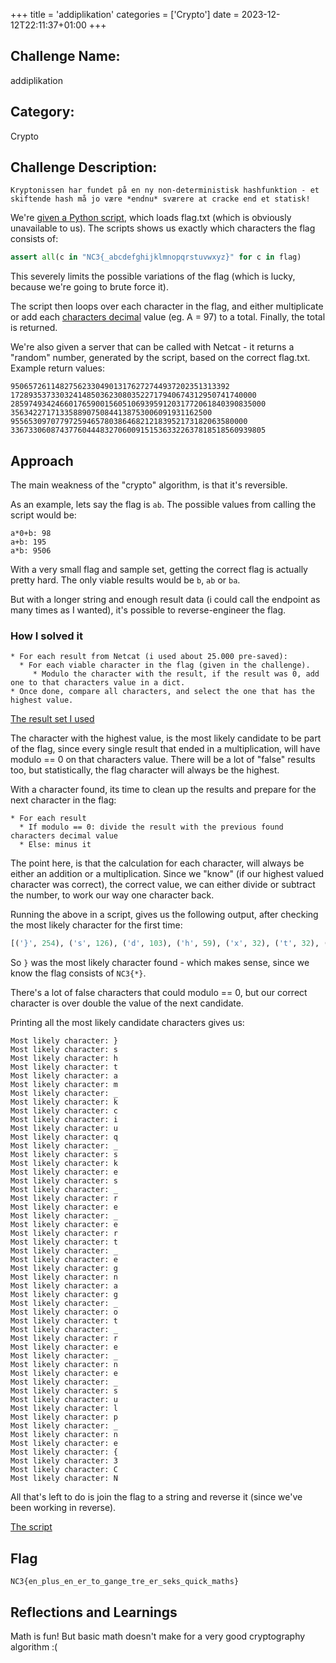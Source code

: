 +++
title = 'addiplikation'
categories = ['Crypto']
date = 2023-12-12T22:11:37+01:00
+++

## Challenge Name:

addiplikation

## Category:

Crypto

## Challenge Description:

```text
Kryptonissen har fundet på en ny non-deterministisk hashfunktion - et skiftende hash må jo være *endnu* sværere at cracke end et statisk!
```

We're [given a Python script](scripts/addiplikation.py), which loads flag.txt (which is obviously unavailable to us). The scripts shows us exactly which characters the flag consists of:

```python
assert all(c in "NC3{_abcdefghijklmnopqrstuvwxyz}" for c in flag)
```

This severely limits the possible variations of the flag (which is lucky, because we're going to brute force it).

The script then loops over each character in the flag, and either multiplicate or add each [characters decimal](https://en.wikipedia.org/wiki/ASCII#Printable_characters) value (eg. A = 97) to a total.
Finally, the total is returned.

We're also given a server that can be called with Netcat - it returns a "random" number, generated by the script, based on the correct flag.txt.
Example return values:

```text
9506572611482756233049013176272744937202351313392
1728935373303241485036230803522717940674312950741740000
285974934246601765900156051069395912031772061840390835000
356342271713358890750844138753006091931162500
95565309707797259465780386468212183952173182063580000
336733060874377604448327060091515363322637818518560939805
```

## Approach

The main weakness of the "crypto" algorithm, is that it's reversible.

As an example, lets say the flag is `ab`.
The possible values from calling the script would be:

```text
a*0+b: 98
a+b: 195
a*b: 9506
```

With a very small flag and sample set, getting the correct flag is actually pretty hard. The only viable results would be `b`, `ab` or `ba`.

But with a longer string and enough result data (i could call the endpoint as many times as I wanted), it's possible to reverse-engineer the flag.

### How I solved it

```
* For each result from Netcat (i used about 25.000 pre-saved):
  * For each viable character in the flag (given in the challenge).
     * Modulo the character with the result, if the result was 0, add one to that characters value in a dict.
* Once done, compare all characters, and select the one that has the highest value.
```

[The result set I used](scripts/addiplikation_results.txt)

The character with the highest value, is the most likely candidate to be part of the flag, since every single result that ended in a multiplication, will have modulo == 0 on that characters value.
There will be a lot of "false" results too, but statistically, the flag character will always be the highest.

With a character found, its time to clean up the results and prepare for the next character in the flag:

```
* For each result
  * If modulo == 0: divide the result with the previous found characters decimal value
  * Else: minus it
```

The point here, is that the calculation for each character, will always be either an addition or a multiplication. Since we "know" (if our highest valued character was correct), the correct value, we can either divide or subtract the number, to work our way one character back.

Running the above in a script, gives us the following output, after checking the most likely character for the first time:

```python
[('}', 254), ('s', 126), ('d', 103), ('h', 59), ('x', 32), ('t', 32), ('i', 22), ('_', 21), ('a', 19), ('N', 17), ('p', 16), ('n', 14), ('m', 14), ('C', 12), ('b', 10), ('u', 7), ('3', 6), ('r', 6), ('j', 6), ('q', 6), ('c', 6), ('y', 5), ('k', 5), ('g', 4), ('z', 4), ('e', 4), ('v', 4), ('f', 3), ('l', 3), ('w', 3), ('{', 2), ('o', 1)]
```

So `}` was the most likely character found - which makes sense, since we know the flag consists of `NC3{*}`.

There's a lot of false characters that could modulo == 0, but our correct character is over double the value of the next candidate.

Printing all the most likely candidate characters gives us:

```text
Most likely character: }
Most likely character: s
Most likely character: h
Most likely character: t
Most likely character: a
Most likely character: m
Most likely character: _
Most likely character: k
Most likely character: c
Most likely character: i
Most likely character: u
Most likely character: q
Most likely character: _
Most likely character: s
Most likely character: k
Most likely character: e
Most likely character: s
Most likely character: _
Most likely character: r
Most likely character: e
Most likely character: _
Most likely character: e
Most likely character: r
Most likely character: t
Most likely character: _
Most likely character: e
Most likely character: g
Most likely character: n
Most likely character: a
Most likely character: g
Most likely character: _
Most likely character: o
Most likely character: t
Most likely character: _
Most likely character: r
Most likely character: e
Most likely character: _
Most likely character: n
Most likely character: e
Most likely character: _
Most likely character: s
Most likely character: u
Most likely character: l
Most likely character: p
Most likely character: _
Most likely character: n
Most likely character: e
Most likely character: {
Most likely character: 3
Most likely character: C
Most likely character: N
```

All that's left to do is join the flag to a string and reverse it (since we've been working in reverse).

[The script](scripts/addiplikation_reverse.py)

## Flag

```text
NC3{en_plus_en_er_to_gange_tre_er_seks_quick_maths}
```

## Reflections and Learnings

Math is fun! But basic math doesn't make for a very good cryptography algorithm :(
